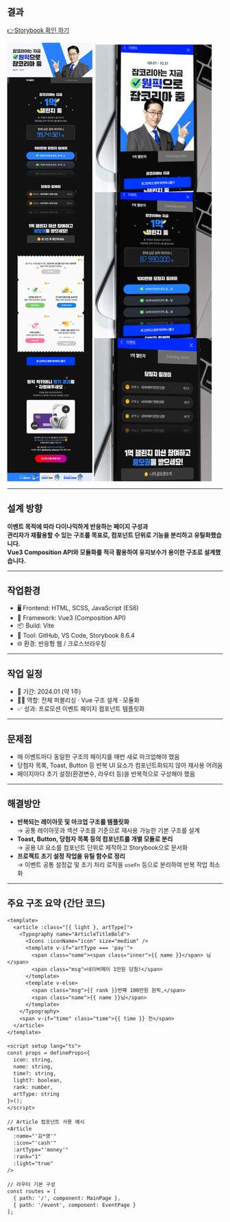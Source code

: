 ## 결과
  [👉Storybook 확인 하기](https://anniep8911.github.io/tvcEvent/?path=/docs/%EC%8A%A4%ED%86%A0%EB%A6%AC%EB%B6%81-%EC%84%A4%EB%AA%85--docs)
<div class="imgWrap" data-share="2">
  
  
  <img src="/assets/image/tvc01.png">
  
  <img src="/assets/image/tvc03.png">
</div>

---

## 설계 방향

**이벤트 목적에 따라 다이나믹하게 반응하는 페이지 구성과  
관리자가 재활용할 수 있는 구조를 목표로, 컴포넌트 단위로 기능을 분리하고 유틸화했습니다.  
Vue3 Composition API와 모듈화를 적극 활용하여 유지보수가 용이한 구조로 설계했습니다.**

---

## 작업환경

- 🖥 Frontend: HTML, SCSS, JavaScript (ES6)
- 🔧 Framework: Vue3 (Composition API)
- 📦 Build: Vite
- 🧰 Tool: GitHub, VS Code, Storybook 8.6.4
- 🌐 환경: 반응형 웹 / 크로스브라우징

---

## 작업 일정

- 📅 기간: 2024.01 (약 1주)
- 👩‍💻 역할: 전체 퍼블리싱 · Vue 구조 설계 · 모듈화
- ✅ 성과: 프로모션 이벤트 페이지 컴포넌트 템플릿화

---

## 문제점

- 매 이벤트마다 동일한 구조의 페이지를 매번 새로 마크업해야 했음  
- 당첨자 목록, Toast, Button 등 반복 UI 요소가 컴포넌트화되지 않아 재사용 어려움  
- 페이지마다 초기 설정(환경변수, 라우터 등)을 반복적으로 구성해야 했음

---

## 해결방안

- **반복되는 레이아웃 및 마크업 구조를 템플릿화**  
  → 공통 레이아웃과 섹션 구조를 기준으로 재사용 가능한 기본 구조를 설계
- **Toast, Button, 당첨자 목록 등의 컴포넌트를 개별 모듈로 분리**  
  → 공용 UI 요소를 컴포넌트 단위로 제작하고 Storybook으로 문서화
- **프로젝트 초기 설정 작업을 유틸 함수로 정리**  
  → 이벤트 공통 설정값 및 초기 처리 로직을 `useFn` 등으로 분리하여 반복 작업 최소화


---

## 주요 구조 요약 (간단 코드)
```vue
<template>
  <article :class="[{ light }, artType]">
    <Typography name="ArticleTitleBold">
      <Icons :iconName="icon" size="medium" />
      <template v-if="artType === 'pay'">
        <span class="name"><span class="inner">{{ name }}</span> 님</span>
        <span class="msg">네이버페이 1만원 당첨!</span>
      </template>
      <template v-else>
        <span class="msg">{{ rank }}번째 100만원 원픽,</span>
        <span class="name">{{ name }}님</span>
      </template>
    </Typography>
    <span v-if="time" class="time">{{ time }} 전</span>
  </article>
</template>

<script setup lang="ts">
const props = defineProps<{
  icon: string,
  name: string,
  time?: string,
  light?: boolean,
  rank: number,
  artType: string
}>();
</script>

// Article 컴포넌트 사용 예시
<Article
  :name="'김*영'"
  :icon="'cash'"
  :artType="'money'"
  :rank="1"
  :light="true"
/>

// 라우터 기본 구성
const routes = [
  { path: '/', component: MainPage },
  { path: '/event', component: EventPage }
];
```
